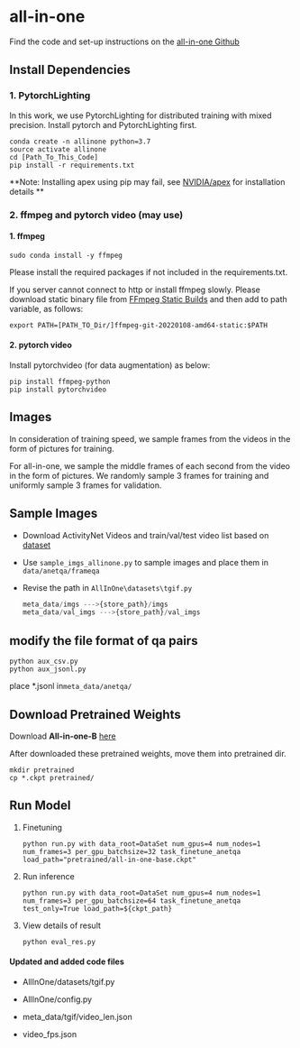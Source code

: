 # all-in-one

Find the code and set-up instructions on the [all-in-one Github](https://github.com/showlab/all-in-one)

## Install Dependencies

### 1. PytorchLighting

In this work, we use PytorchLighting for distributed training with mixed precision. Install pytorch and PytorchLighting first.

```
conda create -n allinone python=3.7
source activate allinone
cd [Path_To_This_Code]
pip install -r requirements.txt
```

**Note: Installing apex using pip may fail, see [NVIDIA/apex](https://github.com/NVIDIA/apex) for installation details **

### 2. ffmpeg and pytorch video (may use)

#### 1. ffmpeg

```
sudo conda install -y ffmpeg
```

Please install the required packages if not included in the requirements.txt.

If you server cannot connect to http or install ffmpeg slowly. Please download static binary file from [FFmpeg Static Builds](https://johnvansickle.com/ffmpeg/) and then add to path variable, as follows:

```
export PATH=[PATH_TO_Dir/]ffmpeg-git-20220108-amd64-static:$PATH
```

#### 2. pytorch video

Install pytorchvideo (for data augmentation) as below:

```
pip install ffmpeg-python
pip install pytorchvideo
```

## Images

In consideration of training speed, we sample frames from the videos in the form of pictures for training.

For all-in-one, we sample the middle frames of each second from the video in the form of pictures. We randomly sample 3 frames for training and uniformly sample 3 frames for validation.

## Sample Images

- Download ActivityNet Videos and train/val/test video list based on [dataset](https://github.com/MILVLG/anetqa-code/tree/main/dataset)

- Use `sample_imgs_allinone.py` to sample images and place them in `data/anetqa/frameqa`

- Revise the path in `AllInOne\datasets\tgif.py` 

  ```python
  meta_data/imgs --->{store_path}/imgs
  meta_data/val_imgs --->{store_path}/val_imgs
  ```

## modify the file format of qa pairs

```
python aux_csv.py
python aux_jsonl.py
```

place *.jsonl in`meta_data/anetqa/`

## Download Pretrained Weights

Download **All-in-one-B** [here](https://drive.google.com/file/d/1z3g891ND6CGCUkVzCXr2647wVG-15uUS/view?usp=sharing)

After downloaded these pretrained weights, move them into pretrained dir.

```
mkdir pretrained
cp *.ckpt pretrained/
```

## Run Model

1. Finetuning

   ```
   python run.py with data_root=DataSet num_gpus=4 num_nodes=1 num_frames=3 per_gpu_batchsize=32 task_finetune_anetqa load_path="pretrained/all-in-one-base.ckpt"
   ```

2. Run inference

   ```
   python run.py with data_root=DataSet num_gpus=4 num_nodes=1 num_frames=3 per_gpu_batchsize=64 task_finetune_anetqa test_only=True load_path=${ckpt_path}
   ```

3. View details of result

   ```
   python eval_res.py
   ```

#### Updated and added code files

- AllInOne/datasets/tgif.py

- AllInOne/config.py

- meta_data/tgif/video_len.json

- video_fps.json

  